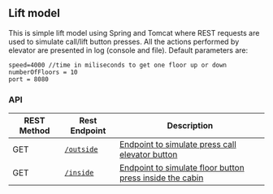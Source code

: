 ## Lift model
This is simple lift model using Spring and Tomcat where REST requests are used to simulate call/lift button presses.
All the actions performed by elevator are presented in log (console and file). 
Default parameters are:
```
speed=4000 //time in miliseconds to get one floor up or down
numberOfFloors = 10
port = 8080
```


### API
REST Method | Rest Endpoint | Description
------------|---------------|------------|
GET | [``/outside``](api.md#get-outside) | [Endpoint to simulate press call elevator button](api.md#get-outside)
GET | [``/inside``](api.md#get-inside) | [Endpoint to simulate floor button press inside the cabin](api.md#get-inside)

